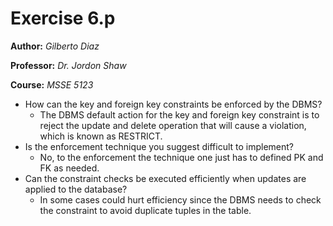 # Exercise 6.p
**Author:** *Gilberto Diaz*

**Professor:** *Dr. Jordon Shaw*

**Course:** *MSSE 5123*

- How can the key and foreign key constraints be enforced by the DBMS?
    - The DBMS default action for the key and foreign key constraint is to reject the update and delete operation that will cause a violation, which is known as RESTRICT. 
- Is the enforcement technique you suggest difficult to implement?
    - No, to the enforcement the technique one just has to defined PK and FK as needed.
- Can the constraint checks be executed efficiently when updates are applied to the database?
    - In some cases could hurt efficiency since the DBMS needs to check the constraint to avoid duplicate tuples in the table.
